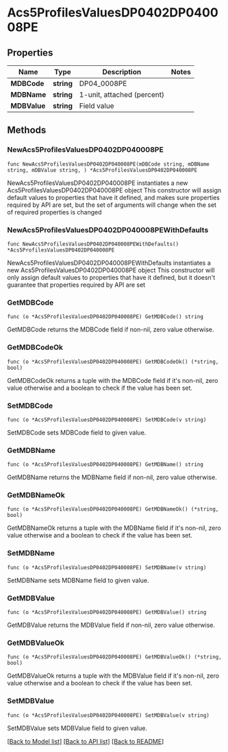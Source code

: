# Acs5ProfilesValuesDP0402DP040008PE

## Properties

Name | Type | Description | Notes
------------ | ------------- | ------------- | -------------
**MDBCode** | **string** | DP04_0008PE | 
**MDBName** | **string** | 1-unit, attached (percent) | 
**MDBValue** | **string** | Field value | 

## Methods

### NewAcs5ProfilesValuesDP0402DP040008PE

`func NewAcs5ProfilesValuesDP0402DP040008PE(mDBCode string, mDBName string, mDBValue string, ) *Acs5ProfilesValuesDP0402DP040008PE`

NewAcs5ProfilesValuesDP0402DP040008PE instantiates a new Acs5ProfilesValuesDP0402DP040008PE object
This constructor will assign default values to properties that have it defined,
and makes sure properties required by API are set, but the set of arguments
will change when the set of required properties is changed

### NewAcs5ProfilesValuesDP0402DP040008PEWithDefaults

`func NewAcs5ProfilesValuesDP0402DP040008PEWithDefaults() *Acs5ProfilesValuesDP0402DP040008PE`

NewAcs5ProfilesValuesDP0402DP040008PEWithDefaults instantiates a new Acs5ProfilesValuesDP0402DP040008PE object
This constructor will only assign default values to properties that have it defined,
but it doesn't guarantee that properties required by API are set

### GetMDBCode

`func (o *Acs5ProfilesValuesDP0402DP040008PE) GetMDBCode() string`

GetMDBCode returns the MDBCode field if non-nil, zero value otherwise.

### GetMDBCodeOk

`func (o *Acs5ProfilesValuesDP0402DP040008PE) GetMDBCodeOk() (*string, bool)`

GetMDBCodeOk returns a tuple with the MDBCode field if it's non-nil, zero value otherwise
and a boolean to check if the value has been set.

### SetMDBCode

`func (o *Acs5ProfilesValuesDP0402DP040008PE) SetMDBCode(v string)`

SetMDBCode sets MDBCode field to given value.


### GetMDBName

`func (o *Acs5ProfilesValuesDP0402DP040008PE) GetMDBName() string`

GetMDBName returns the MDBName field if non-nil, zero value otherwise.

### GetMDBNameOk

`func (o *Acs5ProfilesValuesDP0402DP040008PE) GetMDBNameOk() (*string, bool)`

GetMDBNameOk returns a tuple with the MDBName field if it's non-nil, zero value otherwise
and a boolean to check if the value has been set.

### SetMDBName

`func (o *Acs5ProfilesValuesDP0402DP040008PE) SetMDBName(v string)`

SetMDBName sets MDBName field to given value.


### GetMDBValue

`func (o *Acs5ProfilesValuesDP0402DP040008PE) GetMDBValue() string`

GetMDBValue returns the MDBValue field if non-nil, zero value otherwise.

### GetMDBValueOk

`func (o *Acs5ProfilesValuesDP0402DP040008PE) GetMDBValueOk() (*string, bool)`

GetMDBValueOk returns a tuple with the MDBValue field if it's non-nil, zero value otherwise
and a boolean to check if the value has been set.

### SetMDBValue

`func (o *Acs5ProfilesValuesDP0402DP040008PE) SetMDBValue(v string)`

SetMDBValue sets MDBValue field to given value.



[[Back to Model list]](../README.md#documentation-for-models) [[Back to API list]](../README.md#documentation-for-api-endpoints) [[Back to README]](../README.md)


